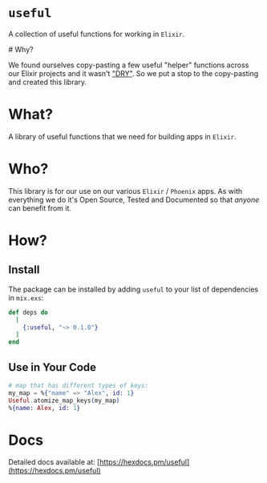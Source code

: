 # `useful`

A collection of useful functions for working in `Elixir`.


# Why?

We found ourselves copy-pasting a few useful "helper" functions
across our Elixir projects and it wasn't 
["DRY"](https://en.wikipedia.org/wiki/Don%27t_repeat_yourself).
So we put a stop to the copy-pasting and created this library.

# What?

A library of useful functions that we need for building apps in `Elixir`.


# Who?

This library is for our use on our various `Elixir` / `Phoenix` apps.
As with everything we do it's Open Source, Tested and Documented 
so that _anyone_ can benefit from it.

# How?


## Install

The package can be installed
by adding `useful` to your list of dependencies in `mix.exs`:

```elixir
def deps do
  [
    {:useful, "~> 0.1.0"}
  ]
end
```

## Use in Your Code

```elixir
# map that has different types of keys:
my_map = %{"name" => "Alex", id: 1}
Useful.atomize_map_keys(my_map)
%{name: Alex, id: 1}
```


# Docs

Detailed docs available at:
[https://hexdocs.pm/useful](https://hexdocs.pm/useful)